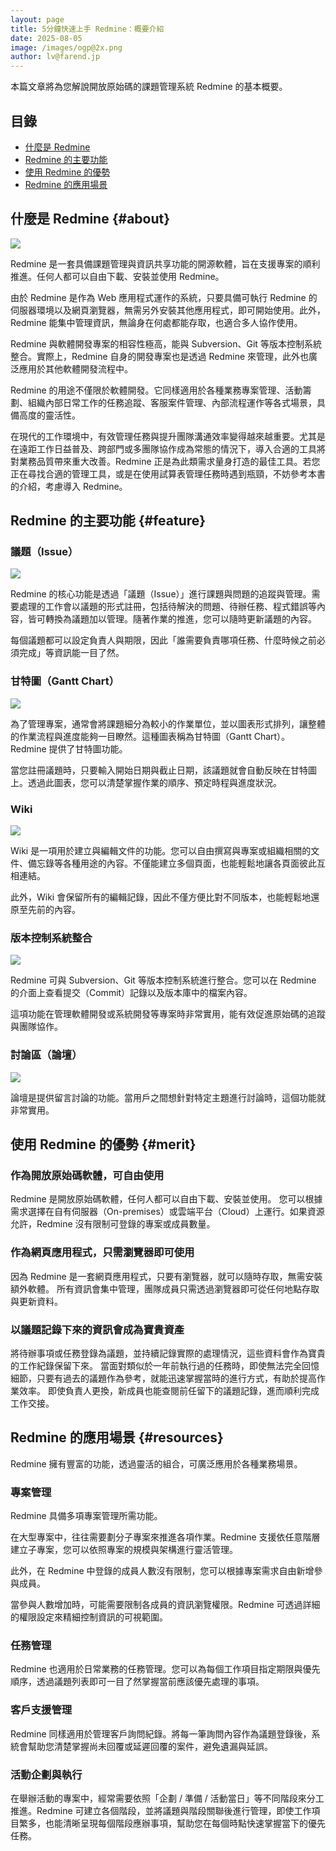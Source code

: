 ```yaml
---
layout: page
title: 5分鐘快速上手 Redmine：概要介紹
date: 2025-08-05
image: /images/ogp@2x.png
author: lv@farend.jp
---
```


本篇文章將為您解說開放原始碼的課題管理系統 Redmine 的基本概要。

## 目錄

- [什麼是 Redmine](#about)
- [Redmine 的主要功能](#feature)
- [使用 Redmine 的優勢](#merit)
- [Redmine 的應用場景](#resources)

## 什麼是 Redmine {#about}

![](images/overview-1@2x.png)

Redmine 是一套具備課題管理與資訊共享功能的開源軟體，旨在支援專案的順利推進。任何人都可以自由下載、安裝並使用 Redmine。

由於 Redmine 是作為 Web 應用程式運作的系統，只要具備可執行 Redmine 的伺服器環境以及網頁瀏覽器，無需另外安裝其他應用程式，即可開始使用。此外，Redmine 能集中管理資訊，無論身在何處都能存取，也適合多人協作使用。

Redmine 與軟體開發專案的相容性極高，能與 Subversion、Git 等版本控制系統整合。實際上，Redmine 自身的開發專案也是透過 Redmine 來管理，此外也廣泛應用於其他軟體開發流程中。

Redmine 的用途不僅限於軟體開發。它同樣適用於各種業務專案管理、活動籌劃、組織內部日常工作的任務追蹤、客服案件管理、內部流程運作等各式場景，具備高度的靈活性。

在現代的工作環境中，有效管理任務與提升團隊溝通效率變得越來越重要。尤其是在遠距工作日益普及、跨部門或多團隊協作成為常態的情況下，導入合適的工具將對業務品質帶來重大改善。Redmine 正是為此類需求量身打造的最佳工具。若您正在尋找合適的管理工具，或是在使用試算表管理任務時遇到瓶頸，不妨參考本書的介紹，考慮導入 Redmine。

## Redmine 的主要功能 {#feature}

### 議題（Issue）

![](images/overview-2@2x.png)

Redmine 的核心功能是透過「議題（Issue）」進行課題與問題的追蹤與管理。需要處理的工作會以議題的形式註冊，包括待解決的問題、待辦任務、程式錯誤等內容，皆可轉換為議題加以管理。隨著作業的推進，您可以隨時更新議題的內容。

每個議題都可以設定負責人與期限，因此「誰需要負責哪項任務、什麼時候之前必須完成」等資訊能一目了然。

### 甘特圖（Gantt Chart）

![](images/overview-3@2x.png)

為了管理專案，通常會將課題細分為較小的作業單位，並以圖表形式排列，讓整體的作業流程與進度能夠一目瞭然。這種圖表稱為甘特圖（Gantt Chart）。Redmine 提供了甘特圖功能。

當您註冊議題時，只要輸入開始日期與截止日期，該議題就會自動反映在甘特圖上。透過此圖表，您可以清楚掌握作業的順序、預定時程與進度狀況。

### Wiki

![](images/overview-4@2x.png)

Wiki 是一項用於建立與編輯文件的功能。您可以自由撰寫與專案或組織相關的文件、備忘錄等各種用途的內容。不僅能建立多個頁面，也能輕鬆地讓各頁面彼此互相連結。

此外，Wiki 會保留所有的編輯記錄，因此不僅方便比對不同版本，也能輕鬆地還原至先前的內容。

### 版本控制系統整合

![](images/overview-5@2x.png)

Redmine 可與 Subversion、Git 等版本控制系統進行整合。您可以在 Redmine 的介面上查看提交（Commit）記錄以及版本庫中的檔案內容。

這項功能在管理軟體開發或系統開發等專案時非常實用，能有效促進原始碼的追蹤與團隊協作。

### 討論區（論壇）

![](images/overview-6@2x.png)

論壇是提供留言討論的功能。當用戶之間想針對特定主題進行討論時，這個功能就非常實用。

## 使用 Redmine 的優勢 {#merit}

### 作為開放原始碼軟體，可自由使用

Redmine 是開放原始碼軟體，任何人都可以自由下載、安裝並使用。
您可以根據需求選擇在自有伺服器（On-premises）或雲端平台（Cloud）上運行。如果資源允許，Redmine 沒有限制可登錄的專案或成員數量。

### 作為網頁應用程式，只需瀏覽器即可使用

因為 Redmine 是一套網頁應用程式，只要有瀏覽器，就可以隨時存取，無需安裝額外軟體。
所有資訊會集中管理，團隊成員只需透過瀏覽器即可從任何地點存取與更新資料。

### 以議題記錄下來的資訊會成為寶貴資產

將待辦事項或任務登錄為議題，並持續記錄實際的處理情況，這些資料會作為寶貴的工作紀錄保留下來。
當面對類似於一年前執行過的任務時，即使無法完全回憶細節，只要有過去的議題作為參考，就能迅速掌握當時的進行方式，有助於提高作業效率。
即使負責人更換，新成員也能查閱前任留下的議題記錄，進而順利完成工作交接。

## Redmine 的應用場景 {#resources}

Redmine 擁有豐富的功能，透過靈活的組合，可廣泛應用於各種業務場景。

### 專案管理

Redmine 具備多項專案管理所需功能。

在大型專案中，往往需要劃分子專案來推進各項作業。Redmine 支援依任意階層建立子專案，您可以依照專案的規模與架構進行靈活管理。

此外，在 Redmine 中登錄的成員人數沒有限制，您可以根據專案需求自由新增參與成員。

當參與人數增加時，可能需要限制各成員的資訊瀏覽權限。Redmine 可透過詳細的權限設定來精細控制資訊的可視範圍。

### 任務管理

Redmine 也適用於日常業務的任務管理。您可以為每個工作項目指定期限與優先順序，透過議題列表即可一目了然掌握當前應該優先處理的事項。

### 客戶支援管理

Redmine 同樣適用於管理客戶詢問紀錄。將每一筆詢問內容作為議題登錄後，系統會幫助您清楚掌握尚未回覆或延遲回覆的案件，避免遺漏與延誤。

### 活動企劃與執行

在舉辦活動的專案中，經常需要依照「企劃 / 準備 / 活動當日」等不同階段來分工推進。Redmine 可建立各個階段，並將議題與階段關聯後進行管理，即使工作項目繁多，也能清晰呈現每個階段應辦事項，幫助您在每個時點快速掌握當下的優先任務。



